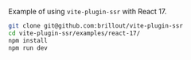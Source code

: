 Example of using `vite-plugin-ssr` with React 17.

```bash
git clone git@github.com:brillout/vite-plugin-ssr
cd vite-plugin-ssr/examples/react-17/
npm install
npm run dev
```
